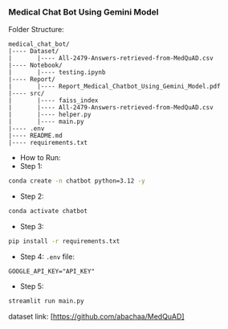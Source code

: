 ### Medical Chat Bot Using Gemini Model

Folder Structure:
```plaintext
medical_chat_bot/
|---- Dataset/
|       |---- All-2479-Answers-retrieved-from-MedQuAD.csv
|---- Notebook/
|       |---- testing.ipynb
|---- Report/
|       |---- Report_Medical_Chatbot_Using_Gemini_Model.pdf
|---- src/
|       |---- faiss_index
|       |---- All-2479-Answers-retrieved-from-MedQuAD.csv
|       |---- helper.py
|       |---- main.py
|---- .env
|---- README.md
|---- requirements.txt
```

- How to Run:
- Step 1:

```bash
conda create -n chatbot python=3.12 -y
```

- Step 2:

```bash
conda activate chatbot
```

- Step 3:

```bash
pip install -r requirements.txt
```

- Step 4: `.env` file:

```plaintext
GOOGLE_API_KEY="API_KEY"
```
- Step 5:

```bash
streamlit run main.py
```

dataset link: [https://github.com/abachaa/MedQuAD]